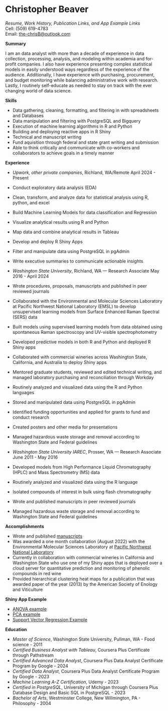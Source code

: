 # Christopher Beaver
*Resume, Work History, Publication Links, and App Example Links*  
Cell: (509) 619-4783  
Email: the-chrisB@outlook.com 

**Summary**

I am  an data analyst with more than a decade of experience in data collection, processing, analysis, and modeling within academia and for-profit companies.  I also have experience presenting complex statistical models in easily understood ways regardless of the experience of the audience.  Additionally, I have experience with purchasing, procurement, and budget monitoring while balancing administrative work with research.   Lastly, I routinely self-educate as needed to stay on track with the ever changing world of data science.

**Skills**

- Data gathering, cleaning, formatting, and filtering in with spreadsheets and Databases
- Data manipulation and filtering with PostgreSQL and Bigquery
- Execution of machine learning algorithms in R and Python
- Building and deploying reactive apps in  R Shiny
- Technical and manuscript writing
- Fund aquisition through federal and state grant writing and submission 
- Able to think critically and communicate with co-workers and collaborators to achieve goals in a timely manner

**Experience**

- *Upwork, other private companies*, Richland, WA/Remote
April 2024 - Present

- Conduct exploratory data analysis (EDA)
- Clean, transform, and analyze data for statistical analysis using R, python, and excel
- Build Machine Learning Models for data classification and Regression
- Visualize analytical results using R and Python
- Map data and combine analytical results in Tableau
- Develop and deploy R Shiny Apps
- Filter and manipulate data using PostgreSQL in pgAdmin
- Write executive summaries to communicate actionable insights

- *Washington State University*, Richland, WA — Research Associate
May 2016 - April 2024

- Wrote procedures, proposals, manuscripts and published in peer reviewed journals
- Collaborated with the Environmental and Molecular Sciences Laboratory at Pacific Northwest National Laboratory (EMSL) to develop unsupervised learning models from Surface Enhanced Raman Spectral (SERS) data
- Built models using supervised learning models from data obtained using spontaneous Raman spectroscopy and UV-visible spectrophotometry 
- Developed predictive models in both R and Python and deployed R Shiny apps
- Collaborated with commercial wineries across Washington State, California, and Australia to deploy Shiny apps 
- Mentored graduate students, reviewed and edited technical writing, and managed laboratory purchasing and reconciliation through Workday
- Routinely analyzed and visualized data using the R and Python languages
- Stored and manipulated data using PostgreSQL in pgAdmin
- Identified funding opportunities and applied for grants to fund and conduct research
- Created posters and other media for presentations
- Managed hazardous waste storage and removal according to Washington State and Federal guidelines

- *Washington State University IAREC*, Prosser, WA — Research Associate
June 2011 - May 2016

- Developed models from High Performance Liquid Chromatography (HPLC) and Mass Spectrometry (MS) data
- Routinely analyzed and visualized data using the R language
- Isolated compounds of interest in bulk using flash chromatography
- Wrote and published manuscripts in peer reviewed journals
- Managed hazardous waste storage and removal according to Washington State and Federal guidelines

**Accomplishments**

- Wrote and published [manuscripts](https://scholar.google.com/citations?user=dXEaLE4AAAAJ&hl=en&oi=ao)
- Was awarded a one month collaboration (August 2022) with the Environmental Molecular Sciences Laboratory at [Pacific Northwest National Laboratory](https://doi.org/10.46936/ltds.proj.2022.60408/60008497) 
- Currently in collaboration with  commercial wineries in California and Washington State who use one of my Shiny apps that 
  is deployed over a cloud server for quantitative prediction and monitoring of phenolic compounds in red wine
- Provided hierarchical clustering heat maps for a publication that was awarded paper of the year (2013) by the American Society of Enology and Viticulture

**Shiny App Example**

- [ANOVA example](http://christopherbeaver.shinyapps.io/anova/)
- [PCA example](https://christopherbeaver.shinyapps.io/pca2/)
- [Support Vector Regression Example](http://christopherbeaver.shinyapps.io/phenolics/)

**Education**

- *Master of Science*, Washington State University, Pullman, WA - Food science - 2011
- *Certified Business Analyst with Tableau*, Coursera Plus Certificate through Pathstream
- *Certified Advanced Data Analyst*, Coursera Plus Data Analyst Certificate Program by Google - 2024
- *Certified Data Analyst*, Coursera Plus Data Analyst Certificate Program by Google - 2023
- *Machine Learning A-Z Certification*, Udemy - 2023
- *Certified in PostgreSQL*, University of Michigan through Coursera Plus Database Design and Basic SQL in PostgreSQL - 2023
- *Bachelor of Arts*, Westminster College, New Willmington, PA - Philosophy - 2004
